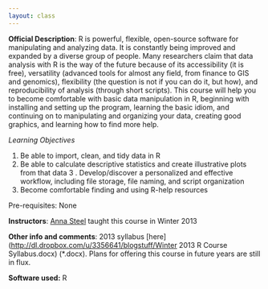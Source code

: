 ```yaml
---
layout: class
---
```


**Official Description**: R is powerful, flexible, open-source software for manipulating and analyzing data. It is constantly being improved and expanded by a diverse group of people. Many researchers claim that data analysis with R is the way of the future because of its accessibility (it is free), versatility (advanced tools for almost any field, from finance to GIS and genomics), flexibility (the question is not if you can do it, but how), and reproducibility of analysis (through short scripts). This course will help you to become comfortable with basic data manipulation in R, beginning with installing and setting up the program, learning the basic idiom, and continuing on to manipulating and organizing your data, creating good graphics, and learning how to find more help.

*Learning Objectives*

1. Be able to import, clean, and tidy data in R
2. Be able to calculate descriptive statistics and create illustrative plots from that data
3 . Develop/discover a personalized and effective workflow, including file storage, file naming, and script organization
4. Become comfortable finding and using R-help resources

Pre-requisites: None
 
**Instructors**: [Anna Steel](http://biotelemetry.ucdavis.edu/pages/bio_Steel.asp) taught this course in Winter 2013

**Other info and comments**: 2013 syllabus [here](http://dl.dropbox.com/u/3356641/blogstuff/Winter 2013 R Course Syllabus.docx) (\*.docx). Plans for offering this course in future years are still in flux. 

**Software used:** R